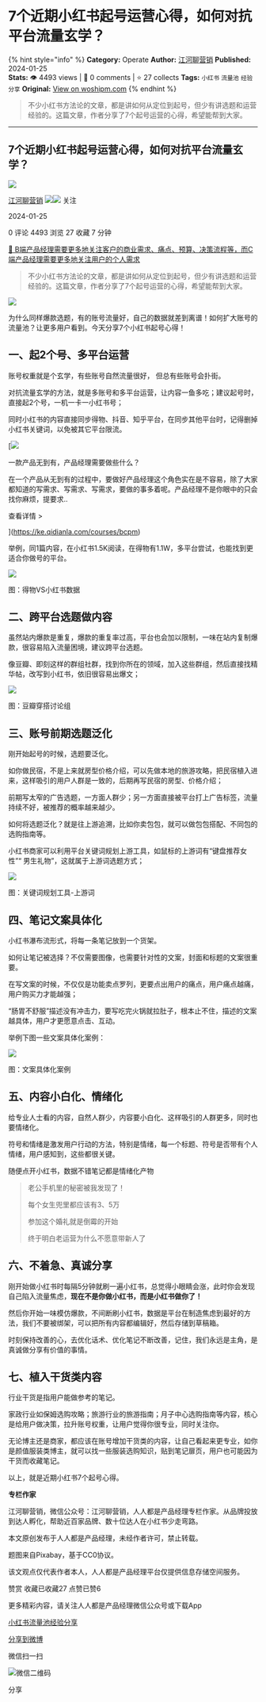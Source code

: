 # 7个近期小红书起号运营心得，如何对抗平台流量玄学？
{% hint style="info" %}
**Category:** Operate
**Author:** [江河聊营销](https://www.woshipm.com/u/669162)
**Published:** 2024-01-25  
**Stats:** 👁️ 4493 views | 💬 0 comments | ⭐ 27 collects
**Tags:** `小红书` `流量池` `经验分享`
**Original:** [View on woshipm.com](https://www.woshipm.com/operate/5983282.html)
{% endhint %}
> 不少小红书方法论的文章，都是讲如何从定位到起号，但少有讲选题和运营经验的。这篇文章，作者分享了7个起号运营的心得，希望能帮到大家。

---

## 7个近期小红书起号运营心得，如何对抗平台流量玄学？

[![](https://static.woshipm.com/APP_U_202210_20221030085450_9872.jpeg?imageView2/1/w/72/h/72/q/100)](https://www.woshipm.com/u/669162)

[江河聊营销](https://www.woshipm.com/u/669162) ![](https://static.woshipm.com/tag/1121_1@2x.png)![](https://static.woshipm.com/tag/2304_1@2x.png) 关注

2024-01-25

0 评论 4493 浏览 27 收藏 7 分钟

[🔗 B端产品经理需要更多地关注客户的商业需求、痛点、预算、决策流程等，而C端产品经理需要更多地关注用户的个人需求](https://ke.qidianla.com/courses/bcpm)

> 不少小红书方法论的文章，都是讲如何从定位到起号，但少有讲选题和运营经验的。这篇文章，作者分享了7个起号运营的心得，希望能帮到大家。

![](https://image.woshipm.com/2023/04/17/ab0c244e-dcf5-11ed-a8f2-00163e0b5ff3.png)

为什么同样爆款选题，有的账号流量好，自己的数据就差到离谱！如何扩大账号的流量池？让更多用户看到。今天分享7个小红书起号心得！‍

## 一、起2个号、多平台运营

账号权重就是个玄学，有些账号自然流量很好， 但总有些账号会扑街。

对抗流量玄学的方法，就是多账号和多平台运营，让内容一鱼多吃；建议起号时，直接起2个号，一机一卡一小红书号；

同时小红书的内容直接同步得物、抖音、知乎平台，在同步其他平台时，记得删掉小红书关键词，以免被其它平台限流。‍‍‍‍‍‍

[![](https://image.woshipm.com/2023/08/02/58dc678c-30e3-11ee-88e7-00163e0b5ff3.png)

一款产品无到有，产品经理需要做些什么？

在一个产品从无到有的过程中，要做好产品经理这个角色实在是不容易，除了大家都知道的写需求、写需求、写需求，要做的事多着呢。产品经理不是你眼中的只会找你麻烦，提要求..

查看详情 >

](https://ke.qidianla.com/courses/bcpm)

举例，同1篇内容，在小红书1.5K阅读，在得物有1.1W，多平台尝试，也能找到更适合你做号的平台。‍‍‍‍‍

![](https://image.woshipm.com/wp-files/2024/01/6sJKQE8IadD9HM979DVd.png)

图：得物VS小红书数据

## 二、跨平台选题做内容

虽然站内爆款是重复，爆款的重复率过高，平台也会加以限制，一味在站内复制爆款，很容易陷入流量困境，建议跨平台选题。

像豆瓣、即刻这样的群组社群，找到你所在的领域，加入这些群组，然后直接找精华帖，改写到小红书，依旧很容易出爆文；‍‍

![](https://image.woshipm.com/wp-files/2024/01/IrnKGcXc2KZydeqYKXUr.jpeg)

图：豆瓣穿搭讨论组

## 三、账号前期选题泛化

刚开始起号的时候，选题要泛化。

如你做民宿，不是上来就房型价格介绍，可以先做本地的旅游攻略，把民宿植入进来，这样吸引的用户人群是一致的，后期再写民宿的房型、价格介绍；

前期写太窄的广告选题，一方面人群少；另一方面直接被平台打上广告标签，流量持续不好，被推荐的概率越来越少。

如何将选题泛化？就是往上游追溯，比如你卖包包，就可以做包包搭配、不同包的选购指南等。

小红书商家可以利用平台关键词规划上游工具，如鼠标的上游词有“键盘推荐女性”“ 男生礼物”，这就属于上游词选题方式；

![](https://image.woshipm.com/wp-files/2024/01/irgkiJvGAOJ38p1pLpqF.png)

图：关键词规划工具-上游词

## 四、笔记文案具体化

小红书瀑布流形式，将每一条笔记放到一个货架。

如何让笔记被选择？不仅需要图像，也需要针对性的文案，封面和标题的文案很重要。

在写文案的时候，不仅仅是功能卖点罗列，更要点出用户的痛点，用户痛点越痛，用户购买力才能越强；

“肠胃不舒服”描述没有冲击力，要写吃完火锅就拉肚子，根本止不住，描述的文案越具体，用户才更愿意点击、互动。

举例下图一些文案具体化案例：‍‍‍‍‍

![](https://image.woshipm.com/wp-files/2024/01/D3SbJ5RtuXnzfoN2Jj0T.png)

图：文案具体化案例

## 五、内容小白化、情绪化

给专业人士看的内容，自然人群少，内容要小白化、这样吸引的人群更多，同时也要情绪化。

符号和情绪是激发用户行动的方法，特别是情绪，每一个标题、符号是否带有个人情绪，用户感知到，这些都很关键。

随便点开小红书，数据不错笔记都是情绪化产物

> 老公手机里的秘密被我发现了！
> 
> 每个女生兜里都应该有3、5万
> 
> 参加这个婚礼就是倒霉的开始
> 
> 终于明白老运营为什么不愿意带新人了

## 六、不着急、真诚分享

刚开始做小红书时每隔5分钟就刷一遍小红书，总觉得小眼睛会涨，此时你会发现自己陷入流量焦虑，**现在不是你做小红书，而是小红书做你了！**

然后你开始一味模仿爆款，不间断刷小红书，数据是平台在制造焦虑到最好的方法，我们不要被绑架，可以把所有内容都编辑好，然后存储到草稿箱。

时刻保持改善的心，去优化话术、优化笔记不断改善，记住，我们永远是主角，是真诚做分享有价值的事情。‍‍‍‍‍‍‍‍‍‍‍‍‍

## 七、植入干货类内容

行业干货是指用户能做参考的笔记。

家政行业如保姆选购攻略；旅游行业的旅游指南；月子中心选购指南等内容，核心是给用户做决策，拉升账号权重，让用户觉得你很专业，同时关注你。

无论博主还是商家，都应该在账号增加干货类的内容，让自己看起来更专业，如你是颜值服装类博主，就可以找一些服装选购知识，贴到笔记扉页，用户也可能因为干货而收藏笔记。

以上，就是近期小红书7个起号心得。

**专栏作家**

江河聊营销，微信公众号：江河聊营销，人人都是产品经理专栏作家。从品牌投放到达人孵化，帮助近百家品牌、数十位达人在小红书少走弯路。

本文原创发布于人人都是产品经理，未经作者许可，禁止转载。

题图来自Pixabay，基于CC0协议。

该文观点仅代表作者本人，人人都是产品经理平台仅提供信息存储空间服务。

赞赏 收藏已收藏27 点赞已赞6

更多精彩内容，请关注人人都是产品经理微信公众号或下载App

[小红书](https://www.woshipm.com/tag/%e5%b0%8f%e7%ba%a2%e4%b9%a6)[流量池](https://www.woshipm.com/tag/%e6%b5%81%e9%87%8f%e6%b1%a0)[经验分享](https://www.woshipm.com/tag/%e7%bb%8f%e9%aa%8c%e5%88%86%e4%ba%ab)

[分享到微博](https://service.weibo.com/share/share.php?appkey=2775287854&title=7个近期小红书起号运营心得，如何对抗平台流量玄学？&url=https://www.woshipm.com/operate/5983282.html&pic=https://image.woshipm.com/2023/04/17/ab0c244e-dcf5-11ed-a8f2-00163e0b5ff3.png)

微信扫一扫

![微信二维码](https://api.pwmqr.com/qrcode/create/?url=https://www.woshipm.com/operate/5983282.html)

分享